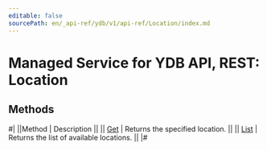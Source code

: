 ```yaml
---
editable: false
sourcePath: en/_api-ref/ydb/v1/api-ref/Location/index.md
---
```


# Managed Service for YDB API, REST: Location

## Methods

#|
||Method | Description ||
|| [Get](get.md) | Returns the specified location. ||
|| [List](list.md) | Returns the list of available locations. ||
|#
